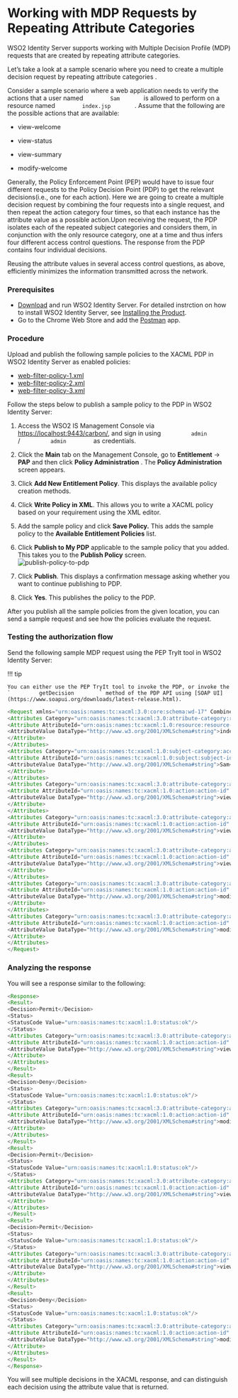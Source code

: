 # Working with MDP Requests by Repeating Attribute Categories

WSO2 Identity Server supports working with Multiple Decision Profile
(MDP) requests that are created by repeating attribute categories.

Let’s take a look at a sample scenario where you need to create a
multiple decision request by repeating attribute categories .

Consider a sample scenario where a web application needs to verify the
actions that a user named `         Sam        ` is allowed to perform
on a resource named `         index.jsp        ` . Assume that the
following are the possible actions that are available:

-   view-welcome

-   view-status

-   view-summary

-   modify-welcome

Generally, the Policy Enforcement Point (PEP) would have to issue four
different requests to the Policy Decision Point (PDP) to get the
relevant decisions(i.e., one for each action). Here we are going to
create a multiple decision request by combining the four requests into a
single request, and then repeat the action category four times, so that
each instance has the attribute value as a possible action.Upon
receiving the request, the PDP isolates each of the repeated subject
categories and considers them, in conjunction with the only resource
category, one at a time and thus infers four different access control
questions. The response from the PDP contains four individual decisions.

Reusing the attribute values in several access control questions, as
above, efficiently minimizes the information transmitted across the
network.

### Prerequisites

-   [Download](https://wso2.com/identity-and-access-management) and run
    WSO2 Identity Server. For detailed instrction on how to install WSO2
    Identity Server, see [Installing the
    Product]({{base_path}}/setup/installing-the-product).
-   Go to the Chrome Web Store and add the
    [Postman](https://chrome.google.com/webstore/detail/postman/fhbjgbiflinjbdggehcddcbncdddomop?hl=en)
    app.

### Procedure

Upload and publish the following sample policies to the XACML PDP in
WSO2 Identity Server as enabled policies:

-   [web-filter-policy-1.xml](https://github.com/wso2/samples-is/blob/master/xacml/web-filter-sample/attribute-categories/web-filter-policy-for-resource-1.xml)
-   [web-filter-policy-2.xml](https://github.com/wso2/samples-is/blob/master/xacml/web-filter-sample/attribute-categories/web-filter-policy-for-resource-2.xml)
-   [web-filter-policy-3.xml](https://github.com/wso2/samples-is/blob/master/xacml/web-filter-sample/attribute-categories/web-filter-policy-for-resource-3.xml)

Follow the steps below to publish a sample policy to the PDP in WSO2
Identity Server:

1.  Access the WSO2 IS Management Console via
    <https://localhost:9443/carbon/>, and sign in using
    `          admin         ` / `          admin         ` as
    credentials.
2.  Click the **Main** tab on the Management Console, go to
    **Entitlement** -\> **PAP** and then click **Policy Administration**
    . The **Policy Administration** screen appears.
3.  Click **Add New Entitlement Policy**. This displays the available
    policy creation methods.
4.  Click **Write Policy in XML**. This allows you to write a XACML
    policy based on your requirement using the XML editor.
5.  Add the sample policy and click **Save Policy.** This adds the
    sample policy to the **Available Entitlement Policies** list.

6.  Click **Publish to My PDP** applicable to the sample policy that you
    added. This takes you to the **Publish Policy** screen.  
    ![publish-policy-to-pdp]({{base_path}}/assets/img/tutorials/publish-policy-to-pdp.png)
7.  Click **Publish**. This displays a confirmation message asking
    whether you want to continue publishing to PDP.
8.  Click **Yes**. This publishes the policy to the PDP.

After you publish all the sample policies from the given location, you
can send a sample request and see how the policies evaluate the request.

### Testing the authorization flow

Send the following sample MDP request using the PEP TryIt tool in WSO2
Identity Server:

!!! tip
    
    You can either use the PEP TryIt tool to invoke the PDP, or invoke the
    `         getDecision        ` method of the PDP API using [SOAP UI](https://www.soapui.org/downloads/latest-release.html).
    

``` java
<Request xmlns="urn:oasis:names:tc:xacml:3.0:core:schema:wd-17" CombinedDecision="false" ReturnPolicyIdList="false">
<Attributes Category="urn:oasis:names:tc:xacml:3.0:attribute-category:resource">
<Attribute AttributeId="urn:oasis:names:tc:xacml:1.0:resource:resource-id" IncludeInResult="false">
<AttributeValue DataType="http://www.w3.org/2001/XMLSchema#string">index.jsp</AttributeValue>
</Attribute>
</Attributes>
<Attributes Category="urn:oasis:names:tc:xacml:1.0:subject-category:access-subject">
<Attribute AttributeId="urn:oasis:names:tc:xacml:1.0:subject:subject-id" IncludeInResult="false">
<AttributeValue DataType="http://www.w3.org/2001/XMLSchema#string">Sam</AttributeValue>
</Attribute>
</Attributes>
<Attributes Category="urn:oasis:names:tc:xacml:3.0:attribute-category:action">
<Attribute AttributeId="urn:oasis:names:tc:xacml:1.0:action:action-id" IncludeInResult="true">
<AttributeValue DataType="http://www.w3.org/2001/XMLSchema#string">view-welcome</AttributeValue>
</Attribute>
</Attributes>
<Attributes Category="urn:oasis:names:tc:xacml:3.0:attribute-category:action">
<Attribute AttributeId="urn:oasis:names:tc:xacml:1.0:action:action-id" IncludeInResult="true">
<AttributeValue DataType="http://www.w3.org/2001/XMLSchema#string">view-summary</AttributeValue>
</Attribute>
</Attributes>
<Attributes Category="urn:oasis:names:tc:xacml:3.0:attribute-category:action">
<Attribute AttributeId="urn:oasis:names:tc:xacml:1.0:action:action-id" IncludeInResult="true">
<AttributeValue DataType="http://www.w3.org/2001/XMLSchema#string">view-status</AttributeValue>
</Attribute>
</Attributes>
<Attributes Category="urn:oasis:names:tc:xacml:3.0:attribute-category:action">
<Attribute AttributeId="urn:oasis:names:tc:xacml:1.0:action:action-id" IncludeInResult="true">
<AttributeValue DataType="http://www.w3.org/2001/XMLSchema#string">modify-welcome</AttributeValue>
</Attribute>
</Attributes>
<Attributes Category="urn:oasis:names:tc:xacml:3.0:attribute-category:action">
<Attribute AttributeId="urn:oasis:names:tc:xacml:1.0:action:action-id" IncludeInResult="true">
<AttributeValue DataType="http://www.w3.org/2001/XMLSchema#string">modify-summary</AttributeValue>
</Attribute>
</Attributes>
</Request>
```

###  Analyzing the response

You will see a response similar to the following:

``` java
<Response>
<Result>
<Decision>Permit</Decision>
<Status>
<StatusCode Value="urn:oasis:names:tc:xacml:1.0:status:ok"/>
</Status>
<Attributes Category="urn:oasis:names:tc:xacml:3.0:attribute-category:action">
<Attribute AttributeId="urn:oasis:names:tc:xacml:1.0:action:action-id" IncludeInResult="true">
<AttributeValue DataType="http://www.w3.org/2001/XMLSchema#string">view-welcome</AttributeValue>
</Attribute>
</Attributes>
</Result>
<Result>
<Decision>Deny</Decision>
<Status>
<StatusCode Value="urn:oasis:names:tc:xacml:1.0:status:ok"/>
</Status>
<Attributes Category="urn:oasis:names:tc:xacml:3.0:attribute-category:action">
<Attribute AttributeId="urn:oasis:names:tc:xacml:1.0:action:action-id" IncludeInResult="true">
<AttributeValue DataType="http://www.w3.org/2001/XMLSchema#string">modify-summary</AttributeValue>
</Attribute>
</Attributes>
</Result>
<Result>
<Decision>Permit</Decision>
<Status>
<StatusCode Value="urn:oasis:names:tc:xacml:1.0:status:ok"/>
</Status>
<Attributes Category="urn:oasis:names:tc:xacml:3.0:attribute-category:action">
<Attribute AttributeId="urn:oasis:names:tc:xacml:1.0:action:action-id" IncludeInResult="true">
<AttributeValue DataType="http://www.w3.org/2001/XMLSchema#string">view-summary</AttributeValue>
</Attribute>
</Attributes>
</Result>
<Result>
<Decision>Permit</Decision>
<Status>
<StatusCode Value="urn:oasis:names:tc:xacml:1.0:status:ok"/>
</Status>
<Attributes Category="urn:oasis:names:tc:xacml:3.0:attribute-category:action">
<Attribute AttributeId="urn:oasis:names:tc:xacml:1.0:action:action-id" IncludeInResult="true">
<AttributeValue DataType="http://www.w3.org/2001/XMLSchema#string">view-status</AttributeValue>
</Attribute>
</Attributes>
</Result>
<Result>
<Decision>Deny</Decision>
<Status>
<StatusCode Value="urn:oasis:names:tc:xacml:1.0:status:ok"/>
</Status>
<Attributes Category="urn:oasis:names:tc:xacml:3.0:attribute-category:action">
<Attribute AttributeId="urn:oasis:names:tc:xacml:1.0:action:action-id" IncludeInResult="true">
<AttributeValue DataType="http://www.w3.org/2001/XMLSchema#string">modify-welcome</AttributeValue>
</Attribute>
</Attributes>
</Result>
</Response>
```

You will see multiple decisions in the XACML response, and can
distinguish each decision using the attribute value that is returned.
